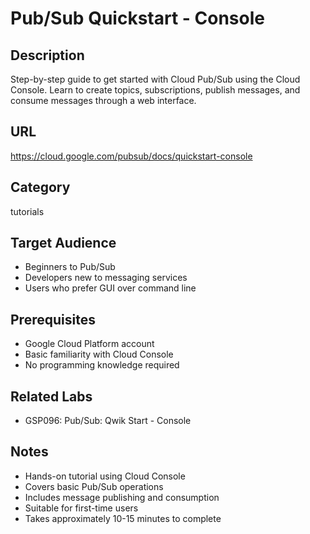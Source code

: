 # Pub/Sub Quickstart - Console

## Description
Step-by-step guide to get started with Cloud Pub/Sub using the Cloud Console. Learn to create topics, subscriptions, publish messages, and consume messages through a web interface.

## URL
https://cloud.google.com/pubsub/docs/quickstart-console

## Category
tutorials

## Target Audience
- Beginners to Pub/Sub
- Developers new to messaging services
- Users who prefer GUI over command line

## Prerequisites
- Google Cloud Platform account
- Basic familiarity with Cloud Console
- No programming knowledge required

## Related Labs
- GSP096: Pub/Sub: Qwik Start - Console

## Notes
- Hands-on tutorial using Cloud Console
- Covers basic Pub/Sub operations
- Includes message publishing and consumption
- Suitable for first-time users
- Takes approximately 10-15 minutes to complete
